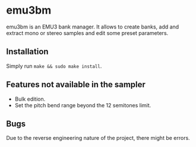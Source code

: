 # emu3bm
emu3bm is an EMU3 bank manager. It allows to create banks, add and extract mono or stereo samples and edit some preset parameters.

## Installation
Simply run `make && sudo make install`.

## Features not available in the sampler
* Bulk edition.
* Set the pitch bend range beyond the 12 semitones limit.

## Bugs
Due to the reverse engineering nature of the project, there might be errors.
